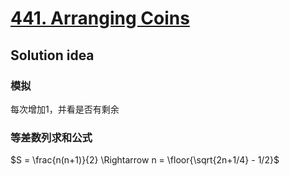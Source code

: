 # [441. Arranging Coins](https://leetcode.com/problems/arranging-coins/)

## Solution idea

### 模拟
每次增加1，并看是否有剩余

### 等差数列求和公式

$S = \frac{n(n+1)}{2} \Rightarrow n = \floor{\sqrt{2n+1/4} - 1/2}$
